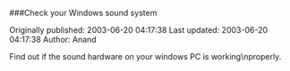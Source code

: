 ###Check your Windows sound system

Originally published: 2003-06-20 04:17:38
Last updated: 2003-06-20 04:17:38
Author: Anand 

Find out if the sound hardware on your windows PC is working\nproperly.